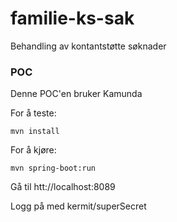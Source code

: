 # familie-ks-sak
Behandling av kontantstøtte søknader

### POC
Denne POC'en bruker Kamunda 

For å teste:

`mvn install`

For å kjøre:

`mvn spring-boot:run`

Gå til htt://localhost:8089

Logg på med kermit/superSecret

